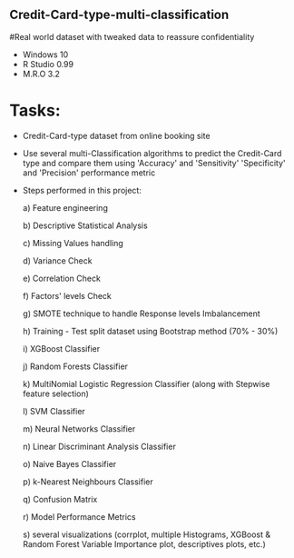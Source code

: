 ## Credit-Card-type-multi-classification
#Real world dataset with tweaked data to reassure confidentiality
- Windows 10
- R Studio 0.99
- M.R.O 3.2

# Tasks:
- Credit-Card-type dataset from online booking site
- Use several multi-Classification algorithms to predict the Credit-Card type and compare them using
  'Accuracy' and 'Sensitivity' 'Specificity' and 'Precision' performance metric


- Steps performed in this project: 

  a) Feature engineering
  
  b) Descriptive Statistical Analysis
  
  c) Missing Values handling
  
  d) Variance Check
  
  e) Correlation Check 
  
  f) Factors' levels Check
  
  g) SMOTE technique to handle Response levels Imbalancement
  
  h) Training - Test split dataset using Bootstrap method (70% - 30%)
  
  i) XGBoost Classifier
  
  j) Random Forests Classifier
  
  k) MultiNomial Logistic Regression Classifier (along with Stepwise feature selection)
  
  l) SVM Classifier
  
  m) Neural Networks Classifier
  
  n) Linear Discriminant Analysis Classifier
  
  o) Naive Bayes Classifier
  
  p) k-Nearest Neighbours Classifier
  
  q) Confusion Matrix
  
  r) Model Performance Metrics
  
  s) several visualizations (corrplot, multiple Histograms, XGBoost & Random Forest Variable Importance plot, descriptives plots, etc.) 

